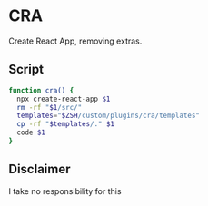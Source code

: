 # CRA

Create React App, removing extras.

## Script

```bash
function cra() {
  npx create-react-app $1
  rm -rf "$1/src/"
  templates="$ZSH/custom/plugins/cra/templates"
  cp -rf "$templates/." $1
  code $1
}
```

## Disclaimer

I take no responsibility for this
